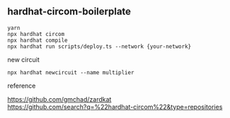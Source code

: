 ## hardhat-circom-boilerplate

```shell
yarn
npx hardhat circom
npx hardhat compile
npx hardhat run scripts/deploy.ts --network {your-network}
```

new circuit

```shell
npx hardhat newcircuit --name multiplier
```

reference

https://github.com/gmchad/zardkat  
https://github.com/search?q=%22hardhat-circom%22&type=repositories
